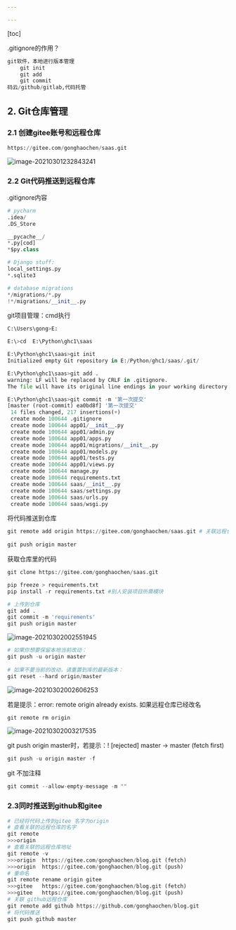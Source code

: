 ```yaml
---

---
```


[toc]

.gitignore的作用？

```python
git软件，本地进行版本管理
	git init
    git add
    git commit
码云/github/gitlab,代码托管
```
## 2. Git仓库管理

### 2.1 创建gitee账号和远程仓库

```python
https://gitee.com/gonghaochen/saas.git
```

![image-20210301232843241](https://gitee.com/gonghaochen/blogimg/raw/master/img/20210320194510.png)

### 2.2 Git代码推送到远程仓库

.gitignore内容

```python
# pycharm
.idea/
.DS_Store

__pycache__/
*.py[cod]
*$py.class

# Django stuff:
local_settings.py
*.sqlite3

# database migrations
*/migrations/*.py
!*/migrations/__init__.py
```

git项目管理：cmd执行

```python
C:\Users\gong>E:

E:\>cd  E:\Python\ghc1\saas

E:\Python\ghc1\saas>git init
Initialized empty Git repository in E:/Python/ghc1/saas/.git/

E:\Python\ghc1\saas>git add .
warning: LF will be replaced by CRLF in .gitignore.
The file will have its original line endings in your working directory

E:\Python\ghc1\saas>git commit -m '第一次提交'
[master (root-commit) ea0bd8f] '第一次提交'
 14 files changed, 217 insertions(+)
 create mode 100644 .gitignore
 create mode 100644 app01/__init__.py
 create mode 100644 app01/admin.py
 create mode 100644 app01/apps.py
 create mode 100644 app01/migrations/__init__.py
 create mode 100644 app01/models.py
 create mode 100644 app01/tests.py
 create mode 100644 app01/views.py
 create mode 100644 manage.py
 create mode 100644 requirements.txt
 create mode 100644 saas/__init__.py
 create mode 100644 saas/settings.py
 create mode 100644 saas/urls.py
 create mode 100644 saas/wsgi.py
```

将代码推送到仓库

```python
git remote add origin https://gitee.com/gonghaochen/saas.git # 关联远程仓库
    
git push origin master
```

获取仓库里的代码

```python
git clone https://gitee.com/gonghaochen/saas.git
```

```python
pip freeze > requirements.txt
pip install -r requirements.txt #别人安装项目所需模块

# 上传到仓库
git add .
git commit -m 'requirements'
git push origin master
```

![image-20210302002551945](https://gitee.com/gonghaochen/blogimg/raw/master/img/20210320173454.png)

```python
# 如果你想要保留本地当前改动：
git push -u origin master
 
# 如果不要当前的改动，请重置到库的最新版本：
git reset --hard origin/master
```

![image-20210302002606253](https://gitee.com/gonghaochen/blogimg/raw/master/img/20210320173503.png)

若是提示：error: remote origin already exists. 如果远程仓库已经改名

```python
git remote rm origin
```

![image-20210302003217535](https://gitee.com/gonghaochen/blogimg/raw/master/img/20210320193201.png)

git push origin master时，若提示：! [rejected]        master -> master (fetch first)

```python
git push -u origin master -f
```

git 不加注释

```python
git commit --allow-empty-message -m ""
```

### 2.3同时推送到github和gitee

```python
# 已经将代码上传到gitee 名字为origin
# 查看关联的远程仓库的名字
git remote 
>>>origin
# 查看关联的远程仓库地址
git remote -v
>>>origin  https://gitee.com/gonghaochen/blog.git (fetch)
>>>origin  https://gitee.com/gonghaochen/blog.git (push)
# 重命名
git remote rename origin gitee
>>>gitee   https://gitee.com/gonghaochen/blog.git (fetch)
>>>gitee   https://gitee.com/gonghaochen/blog.git (push)
# 关联 github远程仓库
git remote add github https://github.com/gonghaochen/blog.git
# 将代码推送
git push github master
```


